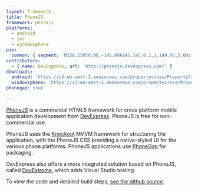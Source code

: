 ```yaml
---
layout: framework
title: PhoneJS
framework: phonejs
platforms:
  - android
  - ios
  - windowsphone
pie:
  common: { segment: 'M150,150l0.00,-145.00A145,145,0,1,1,149.95,5.00z' }
contributors:
  - { name: DevExpress, url: 'http://phonejs.devexpress.com/' }
downloads:
  android: 'https://s3-eu-west-1.amazonaws.com/propertycross/PropertyCross-phonejs-c4166dabfd57fdc2e78e3b4024ba62195405d114.apk'
  windowsphone: 'https://s3-eu-west-1.amazonaws.com/propertycross/PropertyCross-phonejs-c4166dabfd57fdc2e78e3b4024ba62195405d114.xap'
phonegap: true

---
```


[PhoneJS](http://phonejs.devexpress.com/) is a commercial HTML5 framework for cross platform mobile application development from [DevExpress](http://www.devexpress.com/). PhoneJS is free for non-commercial use. 

PhoneJS uses the [Knockout](http://knockoutjs.com/) MVVM framework for structuring the application, with the PhoneJS CSS providing a native-styled UI for the various phone platforms. PhoneJS applications use [PhoneGap](http://phonegap.com/) for packaging.

DevExpress also offers a more integrated solution based on PhoneJS, called [DevExtreme](http://www.devexpress.com/Products/HTML-JS/), which adds Visual Studio tooling.


To view the code and detailed build steps, <a href='{{ site.githuburl }}/tree/master/phonejs'>see the github source</a>.